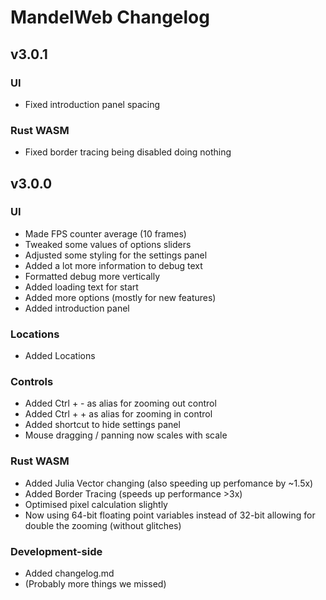 # MandelWeb Changelog

## v3.0.1

### UI

- Fixed introduction panel spacing


### Rust WASM

- Fixed border tracing being disabled doing nothing



## v3.0.0

### UI

- Made FPS counter average (10 frames)
- Tweaked some values of options sliders
- Adjusted some styling for the settings panel
- Added a lot more information to debug text
- Formatted debug more vertically
- Added loading text for start
- Added more options (mostly for new features)
- Added introduction panel


### Locations

- Added Locations


### Controls

- Added Ctrl + - as alias for zooming out control
- Added Ctrl + + as alias for zooming in control
- Added shortcut to hide settings panel
- Mouse dragging / panning now scales with scale


### Rust WASM

- Added Julia Vector changing (also speeding up perfomance by ~1.5x)
- Added Border Tracing (speeds up performance >3x)
- Optimised pixel calculation slightly
- Now using 64-bit floating point variables instead of 32-bit allowing for double the zooming (without glitches)


### Development-side

- Added changelog.md
- (Probably more things we missed)